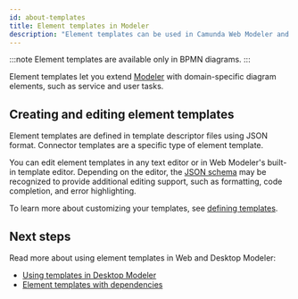 ```yaml
---
id: about-templates
title: Element templates in Modeler
description: "Element templates can be used in Camunda Web Modeler and Desktop Modeler."
---
```


:::note
Element templates are available only in BPMN diagrams.
:::

Element templates let you extend [Modeler](https://camunda.org/bpmn/tool/) with domain-specific diagram elements, such as service and user tasks.

## Creating and editing element templates

Element templates are defined in template descriptor files using JSON format. Connector templates are a specific type of element template.

You can edit element templates in any text editor or in Web Modeler's built-in template editor. Depending on the editor, the [JSON schema](defining-templates.md#json-schema-compatibility) may be recognized to provide additional editing support, such as formatting, code completion, and error highlighting.

To learn more about customizing your templates, see [defining templates](./defining-templates.md).

## Next steps

Read more about using element templates in Web and Desktop Modeler:

- [Using templates in Desktop Modeler](/components/modeler/desktop-modeler/element-templates/using-templates.md)
- [Element templates with dependencies](./element-template-with-dependencies.md)
